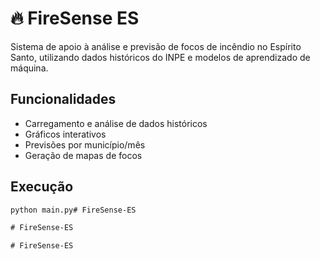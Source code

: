 # 🔥 FireSense ES

Sistema de apoio à análise e previsão de focos de incêndio no Espírito Santo, utilizando dados históricos do INPE e modelos de aprendizado de máquina.

## Funcionalidades
- Carregamento e análise de dados históricos
- Gráficos interativos
- Previsões por município/mês
- Geração de mapas de focos

## Execução
```bash
python main.py#   F i r e S e n s e - E S  
 #   F i r e S e n s e - E S  
 #   F i r e S e n s e - E S  
 